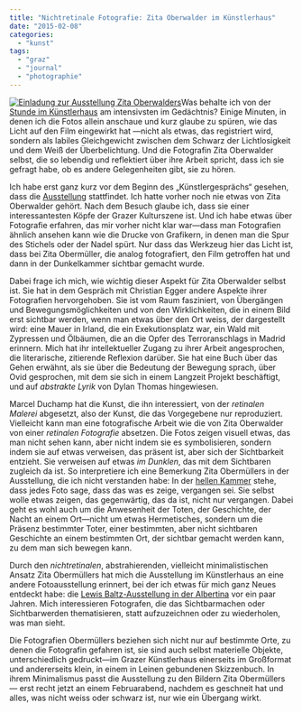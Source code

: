 ```yaml
---
title: "Nichtretinale Fotografie: Zita Oberwalder im Künstlerhaus"
date: "2015-02-08"
categories: 
  - "kunst"
tags: 
  - "graz"
  - "journal"
  - "photographie"
---
```


[![Einladung zur Ausstellung Zita Oberwalders](images/Bildschirmfoto-2015-02-08-um-11.50.20-300x153.png)](http://82.221.49.46/lostandfound/wp-content/uploads/2015/02/Bildschirmfoto-2015-02-08-um-11.50.20.png)Was behalte ich von der [Stunde im Künstlerhaus](http://www.km-k.at/de/event/zita-oberwalder/ "Veranstaltungen - kill your darlings :: KM– Künstlerhaus, Halle für Kunst & Medien") am intensivsten im Gedächtnis? Einige Minuten, in denen ich die Fotos allein anschaue und kurz glaube zu spüren, wie das Licht auf den Film eingewirkt hat —nicht als etwas, das registriert wird, sondern als labiles Gleichgewicht zwischen dem Schwarz der Lichtlosigkeit und dem Weiß der Überbelichtung. Und die Fotografin Zita Oberwalder selbst, die so lebendig und reflektiert über ihre Arbeit spricht, dass ich sie gefragt habe, ob es andere Gelegenheiten gibt, sie zu hören.

Ich habe erst ganz kurz vor dem Beginn des „Künstlergesprächs“ gesehen, dass die [Ausstellung](http://www.km-k.at/de/exhibition/zita-oberwalder/ "Ausstellungen - Zita Oberwalder :: KM– Künstlerhaus, Halle für Kunst & Medien") stattfindet. Ich hatte vorher noch nie etwas von Zita Oberwalder gehört. Nach dem Besuch glaube ich, dass sie einer interessantesten Köpfe der Grazer Kulturszene ist. Und ich habe etwas über Fotografie erfahren, das mir vorher nicht klar war—dass man Fotografien ähnlich ansehen kann wie die Drucke von Grafikern, in denen man die Spur des Stichels oder der Nadel spürt. Nur dass das Werkzeug hier das Licht ist, dass bei Zita Obermüller, die analog fotografiert, den Film getroffen hat und dann in der Dunkelkammer sichtbar gemacht wurde.

Dabei frage ich mich, wie wichtig dieser Aspekt für Zita Oberwalder selbst ist. Sie hat in dem Gespräch mit Christian Egger andere Aspekte ihrer Fotografien hervorgehoben. Sie ist vom Raum fasziniert, von Übergängen und Bewegungsmöglichkeiten und von den Wirklichkeiten, die in einem Bild erst sichtbar werden, wenn man etwas über den Ort weiss, der dargestellt wird: eine Mauer in Irland, die ein Exekutionsplatz war, ein Wald mit Zypressen und Ölbäumen, die an die Opfer des Terroranschlags in Madrid erinnern. Mich hat ihr intellektueller Zugang zu ihrer Arbeit angesprochen, die literarische, zitierende Reflexion darüber. Sie hat eine Buch über das Gehen erwähnt, als sie über die Bedeutung der Bewegung sprach, über Ovid gesprochen, mit dem sie sich in einem Langzeit Projekt beschäftigt, und auf _abstrakte Lyrik_ von Dylan Thomas hingewiesen.

Marcel Duchamp hat die Kunst, die ihn interessiert, von der _retinalen Malerei_ abgesetzt, also der Kunst, die das Vorgegebene nur reproduziert. Vielleicht kann man eine fotografische Arbeit wie die von Zita Oberwalder von einer _retinalen Fotografie_ absetzen. Die Fotos zeigen visuell etwas, das man nicht sehen kann, aber nicht indem sie es symbolisieren, sondern indem sie auf etwas verweisen, das präsent ist, aber sich der Sichtbarkeit entzieht. Sie verweisen auf etwas _im Dunklen_, das mit dem Sichtbaren zugleich da ist. So interpretiere ich eine Bemerkung Zita Obermüllers in der Ausstellung, die ich nicht verstanden habe: In der [hellen Kammer](http://de.wikipedia.org/wiki/Die_helle_Kammer "Die helle Kammer – Wikipedia") stehe, dass jedes Foto sage, dass das was es zeige, vergangen sei. Sie selbst wolle etwas zeigen, das gegenwärtig, das da ist, nicht nur vergangen. Dabei geht es wohl auch um die Anwesenheit der Toten, der Geschichte, der Nacht an einem Ort—nicht um etwas Hermetisches, sondern um die Präsenz bestimmter Toter, einer bestimmten, aber nicht sichtbaren Geschichte an einem bestimmten Ort, der sichtbar gemacht werden kann, zu dem man sich bewegen kann.

Durch den _nichtretinalen_, abstrahierenden, vielleicht minimalistischen Ansatz Zita Obermüllers hat mich die Ausstellung im Künstlerhaus an eine andere Fotoausstellung erinnert, bei der ich etwas für mich ganz Neues entdeckt habe: die [Lewis Baltz-Ausstellung in der Albertina](http://kurier.at/kultur/fotografie/bilder-der-lewis-baltz-ausstellung-in-der-albertina/8.078.135/slideshow#8078135,8076403 "Bilder der Lewis Baltz-Ausstellung in der Albertina - KURIER.at") vor ein paar Jahren. Mich interessieren Fotografen, die das Sichtbarmachen oder Sichtbarwerden thematisieren, statt aufzuzeichnen oder zu wiederholen, was man sieht.

Die Fotografien Obermüllers beziehen sich nicht nur auf bestimmte Orte, zu denen die Fotografin gefahren ist, sie sind auch selbst materielle Objekte, unterschiedlich gedruckt—im Grazer Künstlerhaus einerseits im Großformat und andererseits klein, in einem in Leinen gebundenen Skizzenbuch. In ihrem Minimalismus passt die Ausstellung zu den Bildern Zita Obermüllers — erst recht jetzt an einem Februarabend, nachdem es geschneit hat und alles, was nicht weiss oder schwarz ist, nur wie ein Übergang wirkt.
